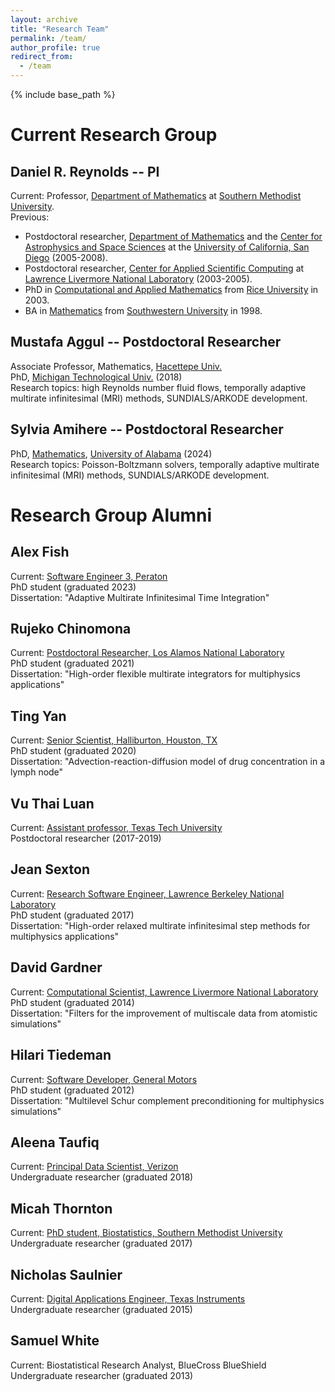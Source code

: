 ```yaml
---
layout: archive
title: "Research Team"
permalink: /team/
author_profile: true
redirect_from:
  - /team
---
```


{% include base_path %}

Current Research Group
======================

Daniel R. Reynolds -- PI
------------------------

Current: Professor, [Department of Mathematics](https://www.smu.edu/Dedman/academics/departments/math) at [Southern Methodist University](https://www.smu.edu).  
Previous:

* Postdoctoral researcher, [Department of Mathematics](https://math.ucsd.edu/) and the [Center for Astrophysics and Space Sciences](https://cass.ucsd.edu/index.php/Main_Page) at the [University of California, San Diego](https://www.ucsd.edu/) (2005-2008).
* Postdoctoral researcher, [Center for Applied Scientific Computing](https://computation.llnl.gov/casc) at [Lawrence Livermore National Laboratory](https://www.llnl.gov/) (2003-2005).
* PhD in [Computational and Applied Mathematics](https://www.caam.rice.edu/) from [Rice University](https://www.rice.edu/) in 2003.
* BA in [Mathematics](https://www.southwestern.edu/math-and-computer-science/) from [Southwestern University](https://www.southwestern.edu/) in 1998.


Mustafa Aggul -- Postdoctoral Researcher
----------------------------------------

Associate Professor, Mathematics, [Hacettepe Univ.](https://avesis.hacettepe.edu.tr/mustafaaggul)  
PhD, [Michigan Technological Univ.](https://www.mtu.edu/math/) (2018)  
Research topics: high Reynolds number fluid flows, temporally adaptive multirate infinitesimal (MRI) methods, SUNDIALS/ARKODE development.


Sylvia Amihere -- Postdoctoral Researcher
----------------------------------------

PhD, [Mathematics](https://math.ua.edu/), [University of Alabama](https://www.ua.edu) (2024)  
Research topics: Poisson-Boltzmann solvers, temporally adaptive multirate infinitesimal (MRI) methods, SUNDIALS/ARKODE development.


Research Group Alumni
======================

Alex Fish
---------

Current: [Software Engineer 3, Peraton](https://www.linkedin.com/in/alex-fish-phd-212981137/)  
PhD student (graduated 2023)  
Dissertation: "Adaptive Multirate Infinitesimal Time Integration"

Rujeko Chinomona
----------------

Current: [Postdoctoral Researcher, Los Alamos National Laboratory](https://www.linkedin.com/in/rujekochinomona/)  
PhD student (graduated 2021)  
Dissertation: "High-order flexible multirate integrators for multiphysics applications"

Ting Yan
---------

Current: [Senior Scientist, Halliburton, Houston, TX](https://www.linkedin.com/in/ting-yan-82350780/)  
PhD student (graduated 2020)  
Dissertation: "Advection-reaction-diffusion model of drug concentration in a lymph node"

Vu Thai Luan
------------
Current: [Assistant professor, Texas Tech University](https://www.researchgate.net/profile/Vu_Luan)  
Postdoctoral researcher (2017-2019)

Jean Sexton
-----------
Current: [Research Software Engineer, Lawrence Berkeley National Laboratory](https://www.linkedin.com/in/jean-sexton/)  
PhD student (graduated 2017)  
Dissertation: "High-order relaxed multirate infinitesimal step methods for multiphysics applications"

David Gardner
-------------
Current: [Computational Scientist, Lawrence Livermore National Laboratory](https://www.linkedin.com/in/davidxgardner/)  
PhD student (graduated 2014)  
Dissertation: "Filters for the improvement of multiscale data from atomistic simulations"

Hilari Tiedeman
---------------
Current: [Software Developer, General Motors](https://www.linkedin.com/in/hilaritiedeman/)  
PhD student (graduated 2012)  
Dissertation: "Multilevel Schur complement preconditioning for multiphysics simulations"

Aleena Taufiq
-------------
Current: [Principal Data Scientist, Verizon](https://www.linkedin.com/in/aleena-taufiq-22b320122/)  
Undergraduate researcher (graduated 2018)

Micah Thornton
--------------
Current: [PhD student, Biostatistics, Southern Methodist University](https://www.linkedin.com/in/micah-thornton-86573651/)  
Undergraduate researcher (graduated 2017)

Nicholas Saulnier
-----------------
Current: [Digital Applications Engineer, Texas Instruments](https://www.linkedin.com/in/nick-saulnier-92153649/)  
Undergraduate researcher (graduated 2015)

Samuel White
------------
Current: Biostatistical Research Analyst, BlueCross BlueShield  
Undergraduate researcher (graduated 2013)

